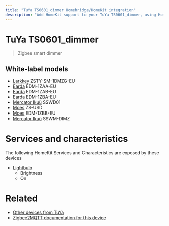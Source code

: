 ```yaml
---
title: "TuYa TS0601_dimmer Homebridge/HomeKit integration"
description: "Add HomeKit support to your TuYa TS0601_dimmer, using Homebridge, Zigbee2MQTT and homebridge-z2m."
---
```

<!---
This file has been GENERATED using src/docgen/docgen.ts
DO NOT EDIT THIS FILE MANUALLY!
-->
# TuYa TS0601_dimmer
> Zigbee smart dimmer


## White-label models
* [Larkkey](../index.md#larkkey) ZSTY-SM-1DMZG-EU
* [Earda](../index.md#earda) EDM-1ZAA-EU
* [Earda](../index.md#earda) EDM-1ZAB-EU
* [Earda](../index.md#earda) EDM-1ZBA-EU
* [Mercator Ikuü](../index.md#mercator_ikuu) SSWD01
* [Moes](../index.md#moes) ZS-USD
* [Moes](../index.md#moes) EDM-1ZBB-EU
* [Mercator Ikuü](../index.md#mercator_ikuu) SSWM-DIMZ

# Services and characteristics
The following HomeKit Services and Characteristics are exposed by
these devices

* [Lightbulb](../../light.md)
  * Brightness
  * On


# Related
* [Other devices from TuYa](../index.md#tuya)
* [Zigbee2MQTT documentation for this device](https://www.zigbee2mqtt.io/devices/TS0601_dimmer.html)